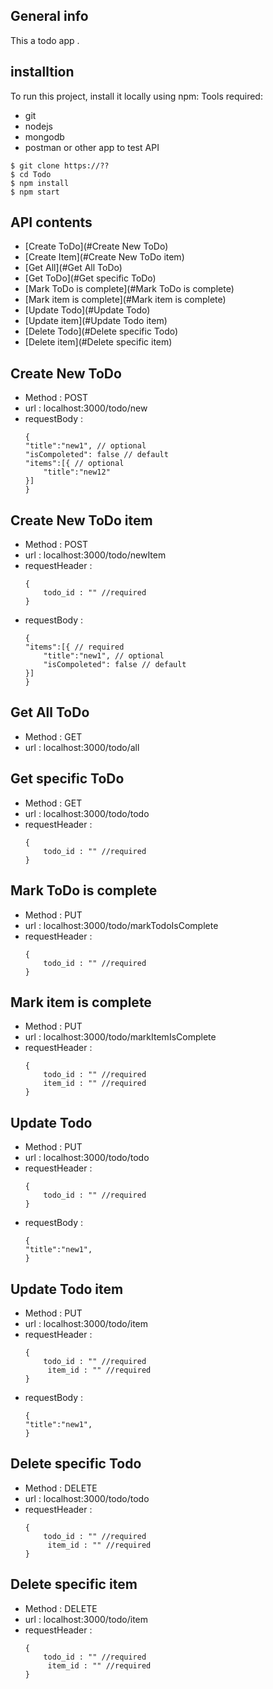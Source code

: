 ## General info
This a todo app .

## installtion
To run this project, install it locally using npm:
Tools required:
* git
* nodejs
* mongodb
* postman or other app to test API

```
$ git clone https://??
$ cd Todo
$ npm install
$ npm start
```

## API contents
* [Create ToDo](#Create New ToDo)
* [Create Item](#Create New ToDo item)
* [Get All](#Get All ToDo)
* [Get ToDo](#Get specific ToDo)
* [Mark ToDo is complete](#Mark ToDo is complete)
* [Mark item is complete](#Mark item is complete)
* [Update Todo](#Update Todo)
* [Update item](#Update Todo item)
* [Delete Todo](#Delete specific Todo)
* [Delete item](#Delete specific item)


## Create New ToDo 
* Method : POST
* url : localhost:3000/todo/new
* requestBody : 
    ```
    {
    "title":"new1", // optional
    "isCompoleted": false // default
    "items":[{ // optional
        "title":"new12"
    }]
    }
    ```
## Create New ToDo item
* Method : POST
* url : localhost:3000/todo/newItem
* requestHeader : 
    ```
    {
        todo_id : "" //required
    }
    ```
* requestBody : 
    ```
    {
    "items":[{ // required
        "title":"new1", // optional
        "isCompoleted": false // default
    }]
    }
    ```
## Get All ToDo 
* Method : GET
* url : localhost:3000/todo/all

## Get specific ToDo 
* Method : GET
* url : localhost:3000/todo/todo
* requestHeader : 
    ```
    {
        todo_id : "" //required
    }
    ```

## Mark ToDo is complete 
* Method : PUT
* url : localhost:3000/todo/markTodoIsComplete
* requestHeader : 
    ```
    {
        todo_id : "" //required
    }
    ```
## Mark item is complete 
* Method : PUT
* url : localhost:3000/todo/markItemIsComplete
* requestHeader : 
    ```
    {
        todo_id : "" //required
        item_id : "" //required
    }
    ```    
## Update Todo 
* Method : PUT
* url : localhost:3000/todo/todo
* requestHeader : 
    ```
    {
        todo_id : "" //required
    }
    ```     
* requestBody : 
    ```
    {
    "title":"new1", 
    }
    ```      
## Update Todo item
* Method : PUT
* url : localhost:3000/todo/item
* requestHeader : 
    ```
    {
        todo_id : "" //required
         item_id : "" //required
    }
    ```     
* requestBody : 
    ```
    {
    "title":"new1", 
    }
    ```          
## Delete specific Todo 
* Method : DELETE
* url : localhost:3000/todo/todo
* requestHeader : 
    ```
    {
        todo_id : "" //required
         item_id : "" //required
    }
    ```     
## Delete specific item
* Method : DELETE
* url : localhost:3000/todo/item
* requestHeader : 
    ```
    {
        todo_id : "" //required
         item_id : "" //required
    }
    ```      